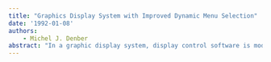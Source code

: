 ```yaml
---
title: "Graphics Display System with Improved Dynamic Menu Selection"
date: '1992-01-08'
authors: 
    - Michel J. Denber
abstract: "In a graphic display system, display control software is modified to impart motion to a pop-up menu to attract the attention of the user. The menu becomes animated when a control and comparison circuit confirms that a mouse driven cursor on the screen is moving away from the pop-up menu indicating that the operator is unaware of the menu's presence. The menu moves or 'tags-along' after the cursor until the user takes notice and makes the appropriate selection."
---
```


